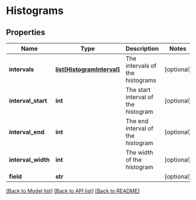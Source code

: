 # Histograms

## Properties
Name | Type | Description | Notes
------------ | ------------- | ------------- | -------------
**intervals** | [**list[HistogramInterval]**](HistogramInterval.md) | The intervals of the histograms | [optional] 
**interval_start** | **int** | The start interval of the histogram | [optional] 
**interval_end** | **int** | The end interval of the histogram | [optional] 
**interval_width** | **int** | The width of the histogram | [optional] 
**field** | **str** |  | [optional] 

[[Back to Model list]](../README.md#documentation-for-models) [[Back to API list]](../README.md#documentation-for-api-endpoints) [[Back to README]](../README.md)


